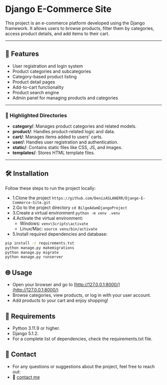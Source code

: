 # Django E-Commerce Site  

This project is an e-commerce platform developed using the Django framework. It allows users to browse products, filter them by categories, access product details, and add items to their cart.  

---

## 🚀 Features  

- User registration and login system  
- Product categories and subcategories  
- Category-based product listing  
- Product detail pages  
- Add-to-cart functionality  
- Product search engine  
- Admin panel for managing products and categories  

---

### 📁 Highlighted Directories  

- **category/**: Manages product categories and related models.  
- **product/**: Handles product-related logic and data.  
- **cart/**: Manages items added to users' carts.  
- **user/**: Handles user registration and authentication.  
- **static/**: Contains static files like CSS, JS, and images.  
- **templates/**: Stores HTML template files.  

---

## 🛠️ Installation  

Follow these steps to run the project locally:  

- 1.Clone the project `https://github.com/DenizASLANERR/Django-E-Commerce-Site.git`
- 2.Go to the project directory `cd BilgeAdamDjangoProject`
- 3.Create a virtual environment `python -m venv .venv` 
- 4.Activate the virtual environment:
  - Windows: `venv\Scripts\activate`
  - Linux/Mac: `source venv/bin/activate`
- 5.Install required dependencies and database:
```bash
pip install -r requirements.txt
python manage.py makemigrations
python manage.py migrate
python manage.py runserver
```


## 🌐 Usage

- Open your browser and go to [http://127.0.0.1:8000/](http://127.0.0.1:8000/)
- Browse categories, view products, or log in with your user account.
- Add products to your cart and enjoy shopping!

## 📜 Requirements

- Python 3.11.9 or higher.
- Django 5.1.2.
- For a complete list of dependencies, check the requirements.txt file.

## 📧 Contact
- For any questions or suggestions about the project, feel free to reach out:
- 📧 [contact me](mailto:denizaslaner06@gmail.com)
